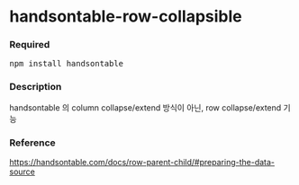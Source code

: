 # handsontable-row-collapsible

### Required
<pre>
npm install handsontable
</pre>

### Description
handsontable 의 column collapse/extend 방식이 아닌, row collapse/extend 기능

### Reference
https://handsontable.com/docs/row-parent-child/#preparing-the-data-source
